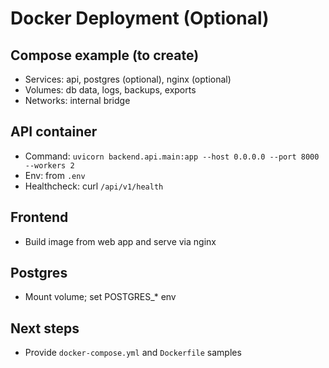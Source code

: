 # Docker Deployment (Optional)

## Compose example (to create)
- Services: api, postgres (optional), nginx (optional)
- Volumes: db data, logs, backups, exports
- Networks: internal bridge

## API container
- Command: `uvicorn backend.api.main:app --host 0.0.0.0 --port 8000 --workers 2`
- Env: from `.env`
- Healthcheck: curl `/api/v1/health`

## Frontend
- Build image from web app and serve via nginx

## Postgres
- Mount volume; set POSTGRES_* env

## Next steps
- Provide `docker-compose.yml` and `Dockerfile` samples
